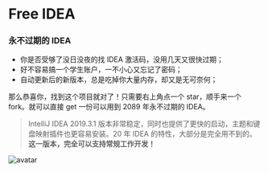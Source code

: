 # Free IDEA
### 永不过期的 IDEA

- 你是否受够了没日没夜的找 IDEA 激活码，没用几天又很快过期；
- 好不容易搞一个学生账户，一不小心又忘记了密码；
- 自动更新后的新版本，总是吃掉你大量内存，却又是无可奈何；

那么恭喜你，找到这个项目就对了！只需要右上角点一个 star，顺手来一个 fork。就可以直接 get 一份可以用到 2089 年永不过期的 IDEA。

> IntelliJ IDEA 2019.3.1 版本非常稳定，同时也提供了更快的启动，主题和键盘映射插件也更容易安装。20 年 IDEA 的特性，大部分是完全用不到的。**这一版本，完全可以支持常规工作开发！**

![avatar](https://www.geekxh.com/idea/01.png)



